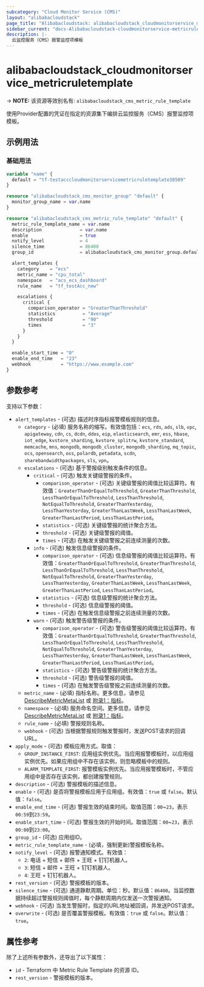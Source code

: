 ```yaml
---
subcategory: "Cloud Monitor Service (CMS)"
layout: "alibabacloudstack"
page_title: "Alibabacloudstack: alibabacloudstack_cloudmonitorservice_metricruletemplate"
sidebar_current: "docs-Alibabacloudstack-cloudmonitorservice-metricruletemplate"
description: |- 
  云监控服务（CMS）报警监控项模板
---
```

# alibabacloudstack_cloudmonitorservice_metricruletemplate
-> **NOTE:** 该资源等效别名有: `alibabacloudstack_cms_metric_rule_template`

使用Provider配置的凭证在指定的资源集下编排云监控服务（CMS）报警监控项模板。

## 示例用法

### 基础用法

```terraform
variable "name" {
  default = "tf-testacccloudmonitorservicemetricruletemplate38509"
}

resource "alibabacloudstack_cms_monitor_group" "default" {
  monitor_group_name = var.name
}

resource "alibabacloudstack_cms_metric_rule_template" "default" {
  metric_rule_template_name = var.name
  description              = var.name
  enable                   = true
  notify_level             = 4
  silence_time             = 86400
  group_id                 = alibabacloudstack_cms_monitor_group.default.id

  alert_templates {
    category    = "ecs"
    metric_name = "cpu_total"
    namespace   = "acs_ecs_dashboard"
    rule_name   = "tf_testAcc_new"

    escalations {
      critical {
        comparison_operator = "GreaterThanThreshold"
        statistics          = "Average"
        threshold           = "90"
        times               = "3"
      }
    }
  }

  enable_start_time = "0"
  enable_end_time   = "23"
  webhook           = "https://www.example.com"
}
```

## 参数参考

支持以下参数：

* `alert_templates` - (可选) 描述时序指标报警模板规则的信息。
  * `category` - (必填) 服务名称的缩写。有效值包括：`ecs`, `rds`, `ads`, `slb`, `vpc`, `apigateway`, `cdn`, `cs`, `dcdn`, `ddos`, `eip`, `elasticsearch`, `emr`, `ess`, `hbase`, `iot_edge`, `kvstore_sharding`, `kvstore_splitrw`, `kvstore_standard`, `memcache`, `mns`, `mongodb`, `mongodb_cluster`, `mongodb_sharding`, `mq_topic`, `ocs`, `opensearch`, `oss`, `polardb`, `petadata`, `scdn`, `sharebandwidthpackages`, `sls`, `vpn`。
  * `escalations` - (可选) 基于警报级别触发条件的信息。
    * `critical` - (可选) 触发关键级警报的条件。
      * `comparison_operator` - (可选) 关键级警报的阈值比较运算符。有效值：`GreaterThanOrEqualToThreshold`, `GreaterThanThreshold`, `LessThanOrEqualToThreshold`, `LessThanThreshold`, `NotEqualToThreshold`, `GreaterThanYesterday`, `LessThanYesterday`, `GreaterThanLastWeek`, `LessThanLastWeek`, `GreaterThanLastPeriod`, `LessThanLastPeriod`。
      * `statistics` - (可选) 关键级警报的统计聚合方法。
      * `threshold` - (可选) 关键级警报的阈值。
      * `times` - (可选) 在触发关键级警报之前连续测量的次数。
    * `info` - (可选) 触发信息级警报的条件。
      * `comparison_operator` - (可选) 信息级警报的阈值比较运算符。有效值：`GreaterThanOrEqualToThreshold`, `GreaterThanThreshold`, `LessThanOrEqualToThreshold`, `LessThanThreshold`, `NotEqualToThreshold`, `GreaterThanYesterday`, `LessThanYesterday`, `GreaterThanLastWeek`, `LessThanLastWeek`, `GreaterThanLastPeriod`, `LessThanLastPeriod`。
      * `statistics` - (可选) 信息级警报的统计聚合方法。
      * `threshold` - (可选) 信息级警报的阈值。
      * `times` - (可选) 在触发信息级警报之前连续测量的次数。
    * `warn` - (可选) 触发警告级警报的条件。
      * `comparison_operator` - (可选) 警告级警报的阈值比较运算符。有效值：`GreaterThanOrEqualToThreshold`, `GreaterThanThreshold`, `LessThanOrEqualToThreshold`, `LessThanThreshold`, `NotEqualToThreshold`, `GreaterThanYesterday`, `LessThanYesterday`, `GreaterThanLastWeek`, `LessThanLastWeek`, `GreaterThanLastPeriod`, `LessThanLastPeriod`。
      * `statistics` - (可选) 警告级警报的统计聚合方法。
      * `threshold` - (可选) 警告级警报的阈值。
      * `times` - (可选) 在触发警告级警报之前连续测量的次数。
  * `metric_name` - (必填) 指标名称。更多信息，请参见 [DescribeMetricMetaList](https://www.alibabacloud.com/help/doc-detail/98846.htm) 或 [附录1：指标](https://www.alibabacloud.com/help/doc-detail/28619.htm)。
  * `namespace` - (必填) 服务命名空间。更多信息，请参见 [DescribeMetricMetaList](https://www.alibabacloud.com/help/doc-detail/98846.htm) 或 [附录1：指标](https://www.alibabacloud.com/help/doc-detail/28619.htm)。
  * `rule_name` - (必填) 警报规则名称。
  * `webhook` - (可选) 当根据警报规则触发警报时，发送POST请求的回调URL。
* `apply_mode` - (可选) 模板应用方式。取值：
  * `GROUP_INSTANCE_FIRST`: 应用组实例优先。当应用报警模板时，以应用组实例优先。如果应用组中不存在该实例，则忽略模板中的规则。
  * `ALARM_TEMPLATE_FIRST`: 报警模板实例优先。当应用报警模板时，不管应用组中是否存在该实例，都创建报警规则。
* `description` - (可选) 警报模板的描述信息。
* `enable` - (可选) 是否将警报模板应用于应用组。有效值：`true` 或 `false`。默认值：`false`。
* `enable_end_time` - (可选) 警报生效的结束时间。取值范围：`00`~`23`，表示`00:59`到`23:59`。
* `enable_start_time` - (可选) 警报生效的开始时间。取值范围：`00`~`23`，表示`00:00`到`23:00`。
* `group_id` - (可选) 应用组ID。
* `metric_rule_template_name` - (必填，强制更新)警报模板名称。
* `notify_level` - (可选) 报警通知模式。有效值：
  * `2`: 电话 + 短信 + 邮件 + 王旺 + 钉钉机器人。
  * `3`: 短信 + 邮件 + 王旺 + 钉钉机器人。
  * `4`: 王旺 + 钉钉机器人。
* `rest_version` - (可选) 警报模板的版本。
* `silence_time` - (可选) 通道静默周期。单位：秒。默认值：`86400`。当监控数据持续超过警报规则阈值时，每个静默周期内仅发送一次警报通知。
* `webhook` - (可选) 当发生警报时，指定的URL地址被回调，并发送POST请求。
* `overwrite` - (可选) 是否覆盖警报模板。有效值：`true` 或 `false`。默认值：`true`。

## 属性参考

除了上述所有参数外，还导出了以下属性：

* `id` - Terraform 中 Metric Rule Template 的资源 ID。
* `rest_version` - 警报模板的版本。